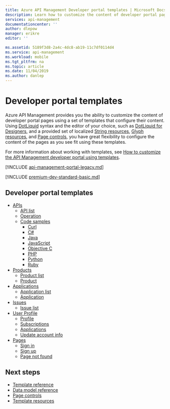 ```yaml
---
title: Azure API Management Developer portal templates | Microsoft Docs
description: Learn how to customize the content of developer portal pages using a set of templates in Azure API Management.
services: api-management
documentationcenter: ''
author: dlepow
manager: erikre
editor: ''

ms.assetid: 5189f3d8-2a4c-4dc8-ab19-11c7df0114d4
ms.service: api-management
ms.workload: mobile
ms.tgt_pltfrm: na
ms.topic: article
ms.date: 11/04/2019
ms.author: danlep
---
```


# Developer portal templates

Azure API Management provides you the ability to customize the content of developer portal pages using a set of templates that configure their content. Using [DotLiquid](https://github.com/dotliquid) syntax and the editor of your choice, such as [DotLiquid for Designers](https://github.com/dotliquid/dotliquid/wiki/DotLiquid-for-Designers), and a provided set of localized [String resources](api-management-template-resources.md#strings), [Glyph resources](api-management-template-resources.md#glyphs), and [Page controls](api-management-page-controls.md), you have great flexibility to configure the content of the pages as you see fit using these templates.  
  
For more information about working with templates, see [How to customize the API Management developer portal using templates](api-management-developer-portal-templates.md).  

[!INCLUDE [api-management-portal-legacy.md](../../includes/api-management-portal-legacy.md)]

[!INCLUDE [premium-dev-standard-basic.md](../../includes/api-management-availability-premium-dev-standard-basic.md)]

##  <a name="DeveloperPortalTemplates"></a> Developer portal templates  
  
-   [APIs](api-management-api-templates.md)  
    -   [API list](api-management-api-templates.md#APIList)  
    -   [Operation](api-management-api-templates.md#Product)  
    -   [Code samples](api-management-api-templates.md#CodeSamples)  
        -   [Curl](api-management-api-templates.md#Curl)  
        -   [C#](api-management-api-templates.md#CSharp)  
        -   [Java](api-management-api-templates.md#Stub)  
        -   [JavaScript](api-management-api-templates.md#JavaScript)  
        -   [Objective C](api-management-api-templates.md#ObjectiveC)  
        -   [PHP](api-management-api-templates.md#PHP)  
        -   [Python](api-management-api-templates.md#Python)  
        -   [Ruby](api-management-api-templates.md#Ruby)  
-   [Products](api-management-product-templates.md)  
    -   [Product list](api-management-product-templates.md#ProductList)  
    -   [Product](api-management-product-templates.md#Product)  
-   [Applications](api-management-application-templates.md)  
    -   [Application list](api-management-application-templates.md#ProductList)  
    -   [Application](api-management-application-templates.md#Application)  
-   [Issues](api-management-issue-templates.md)  
    -   [Issue list](api-management-issue-templates.md#IssueList)  
-   [User Profile](api-management-user-profile-templates.md)  
    -   [Profile](api-management-user-profile-templates.md#Profile)  
    -   [Subscriptions](api-management-user-profile-templates.md#Subscriptions)  
    -   [Applications](api-management-user-profile-templates.md#Applications)  
    -   [Update account info](api-management-user-profile-templates.md#UpdateAccountInfo)  
-   [Pages](api-management-page-templates.md)  
    -   [Sign in](api-management-page-templates.md#SignIn)  
    -   [Sign up](api-management-page-templates.md#SignUp)  
    -   [Page not found](api-management-page-templates.md#PageNotFound)

## Next steps  

+ [Template reference](api-management-developer-portal-templates-reference.md)  
+ [Data model reference](api-management-template-data-model-reference.md)  
+ [Page controls](api-management-page-controls.md)  
+ [Template resources](api-management-template-resources.md)
